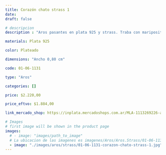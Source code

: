 ```yaml
---
title: Corazón chato strass 1
date: 
draft: false

# descripcion
description : "Aros pasantes en plata 925 y strass. Traba con mariposita."

materials: Plata 925

color: Plateado

dimensions: "Ancho 0,80 cm"

code: 01-06-1131

type: "Aros"

categories: []

price: $2.220,00

price_eftvo: $1.884,00

link_mercado_shop: https://inplata.mercadoshops.com.ar/MLA-1113269226-aros-en-plata-925-y-strass-corazón-chato-strass-1-_JM

# Images
# first image will be shown in the product page
images:
  # - image: "images/path_to_image"
  # La ubicacion de las imagenes es imagenes/Aros/Aros.Strass/01-06-1131-corazon-chato-strass-1
  - image: "./images/aros/strass/01-06-1131-corazon-chato-strass-1.jpg"
---
```

